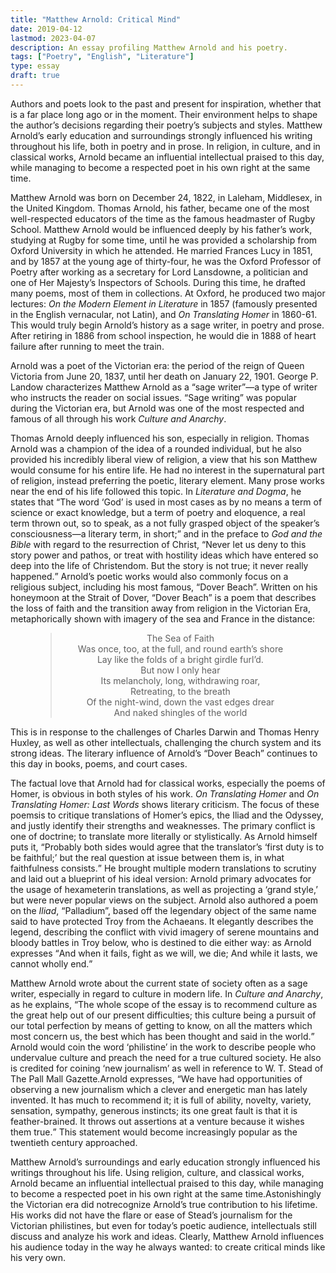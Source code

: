 ```yaml
---
title: "Matthew Arnold: Critical Mind"
date: 2019-04-12
lastmod: 2023-04-07
description: An essay profiling Matthew Arnold and his poetry.
tags: ["Poetry", "English", "Literature"]
type: essay
draft: true
---
```


Authors and poets look to the past and present for inspiration, whether that is a far place long ago or in the moment. Their environment helps to shape the author’s decisions regarding their poetry’s subjects and styles. Matthew Arnold’s early education and surroundings strongly influenced his writing throughout his life, both in poetry and in prose. In religion, in culture, and in classical works, Arnold became an influential intellectual praised to this day, while managing to become a respected poet in his own right at the same time.

Matthew Arnold was born on <time datetime="1822-12-24">December 24, 1822</time>, in Laleham, Middlesex, in the United Kingdom. Thomas Arnold, his father, became one of the most well-respected educators of the time as the famous headmaster of Rugby School. Matthew Arnold would be influenced deeply by his father’s work, studying at Rugby for some time, until he was provided a scholarship from Oxford University in which he attended. He married Frances Lucy in <time datetime="1851">1851</time>, and by <time datetime="1857">1857</time> at the young age of thirty-four, he was the Oxford Professor of Poetry after working as a secretary for Lord Lansdowne, a politician and one of Her Majesty’s Inspectors of Schools. During this time, he drafted many poems, most of them in collections. At Oxford, he produced two major lectures: <i>On the Modern Element in Literature</i> in <time datetime="1857">1857</time> (famously presented in the English vernacular, not Latin), and <i>On Translating Homer</i> in 1860-61. This would truly begin Arnold’s history as a sage writer, in poetry and prose. After retiring in 1886 from school inspection, he would die in <time datetime="1888">1888</time> of heart failure after running to meet the train.

Arnold was a poet of the Victorian era: the period of the reign of Queen Victoria from <time datetime="1837-06-20">June 20, 1837</time>, until her death on <time datetime="1901-01-22">January 22, 1901</time>. George P. Landow characterizes Matthew Arnold as a “sage writer”—a type of writer who instructs the reader on social issues. “Sage writing” was popular during the Victorian era, but Arnold was one of the most respected and famous of all through his work <i>Culture and Anarchy</i>.

Thomas Arnold deeply influenced his son, especially in religion. Thomas Arnold was a champion of the idea of a rounded individual, but he also provided his incredibly liberal view of religion, a view that his son Matthew would consume for his entire life. He had no interest in the supernatural part of religion, instead preferring the poetic, literary element. Many prose works near the end of his life followed this topic. In <i>Literature and Dogma</i>, he states that <q>The word ‘God’ is used in most cases as by no means a term of science or exact knowledge, but a term of poetry and eloquence, a real term thrown out, so to speak, as a not fully grasped object of the speaker’s consciousness—a literary term, in short;</q> and in the preface to <i>God and the Bible</i> with regard to the resurrection of Christ, <q>Never let us deny to this story power and pathos, or treat with hostility ideas which have entered so deep into the life of Christendom. But the story is not true; it never really happened.</q> Arnold’s poetic works would also commonly focus on a religious subject, including his most famous, “Dover Beach”. Written on his honeymoon at the Strait of Dover, “Dover Beach” is a poem that describes the loss of faith and the transition away from religion in the Victorian Era, metaphorically shown with imagery of the sea and France in the distance:

<figure>
<blockquote cite="https://en.wikisource.org/wiki/The_poetical_works_of_Matthew_Arnold/Dover_Beach" style="text-align: center;">

The Sea of Faith  
Was once, too, at the full, and round earth’s shore  
Lay like the folds of a bright girdle furl’d.  
But now I only hear  
Its melancholy, long, withdrawing roar,  
Retreating, to the breath  
Of the night-wind, down the vast edges drear  
And naked shingles of the world

</blockquote>
</figure>

This is in response to the challenges of Charles Darwin and Thomas Henry Huxley, as well as other intellectuals, challenging the church system and its strong ideas. The literary influence of Arnold’s “Dover Beach” continues to this day in books, poems, and court cases.

The factual love that Arnold had for classical works, especially the poems of Homer, is obvious in both styles of his work. <i>On Translating Homer</i> and <i>On Translating Homer: Last Words</i> shows literary criticism. The focus of these poemsis to critique translations of Homer’s epics, the Iliad and the Odyssey, and justly identify their strengths and weaknesses. The primary conflict is one of doctrine; to translate more literally or stylistically. As Arnold himself puts it, <q>Probably both sides would agree that the translator’s ‘first duty is to be faithful;’ but the real question at issue between them is, in what faithfulness consists.</q> He brought multiple modern translations to scrutiny and laid out a blueprint of his ideal version: Arnold primary advocates for the usage of hexameterin translations, as well as projecting a ‘grand style,’ but were never popular views on the subject. Arnold also authored a poem on the <i>Iliad</i>, “Palladium”, based off the legendary object of the same name said to have protected Troy from the Achaeans. It elegantly describes the legend, describing the conflict with vivid imagery of serene mountains and bloody battles in Troy below, who is destined to die either way: as Arnold expresses <q>And when it fails, fight as we will, we die; And while it lasts, we cannot wholly end.</q>

Matthew Arnold wrote about the current state of society often as a sage writer, especially in regard to culture in modern life. In <i>Culture and Anarchy</i>, as he explains, <q>The whole scope of the essay is to recommend culture as the great help out of our present difficulties; this culture being a pursuit of our total perfection by means of getting to know, on all the matters which most concern us, the best which has been thought and said in the world.</q> Arnold would coin the word ‘philistine’ in the work to describe people who undervalue culture and preach the need for a true cultured society. He also is credited for coining ‘new journalism’ as well in reference to W. T. Stead of The Pall Mall Gazette.Arnold expresses, <q>We have had opportunities of observing a new journalism which a clever and energetic man has lately invented. It has much to recommend it; it is full of ability, novelty, variety, sensation, sympathy, generous instincts; its one great fault is that it is feather-brained. It throws out assertions at a venture because it wishes them true.</q> This statement would become increasingly popular as the twentieth century approached.

Matthew Arnold’s surroundings and early education strongly influenced his writings throughout his life. Using religion, culture, and classical works, Arnold became an influential intellectual praised to this day, while managing to become a respected poet in his own right at the same time.Astonishingly the Victorian era did notrecognize Arnold’s true contribution to his lifetime. His works did not have the flare or ease of Stead’s journalism for the Victorian philistines, but even for today’s poetic audience, intellectuals still discuss and analyze his work and ideas. Clearly, Matthew Arnold influences his audience today in the way he always wanted: to create critical minds like his very own.
